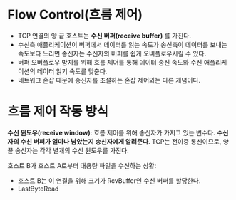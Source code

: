 # Flow Control(흐름 제어)
- TCP 연결의 양 끝 호스트는 **수신 버퍼(receive buffer)** 를 가진다.
- 수신측 애플리케이션이 버퍼에서 데이터를 읽는 속도가 송신측이 데이터를 보내는 속도보다 느리면 송신자는 수신자의 버퍼를 쉽게 오버플로우시킬 수 있다.
- 버퍼 오버플로우 방지를 위해 흐름 제어를 통해 데이터 송신 속도와 수신 애플리케이션의 데이터 읽기 속도를 맞춘다.
- 네트워크 혼잡 때문에 송신자를 조절하는 혼잡 제어와는 다른 개념이다.
# 흐름 제어 작동 방식
**수신 윈도우(receive window)**: 흐름 제어를 위해 송신자가 가지고 있는 변수다. **수신자의 수신 버퍼가 얼마나 남았는지 송신자에게 알려준다**. TCP는 전이중 통신이므로, 양끝 송신자는 각각 별개의 수신 윈도우를 가진다.

호스트 B가 호스트 A로부터 대용량 파일을 수신하는 상황:
- 호스트 B는 이 연결을 위해 크기가 RcvBuffer인 수신 버퍼를 할당한다.
- LastByteRead